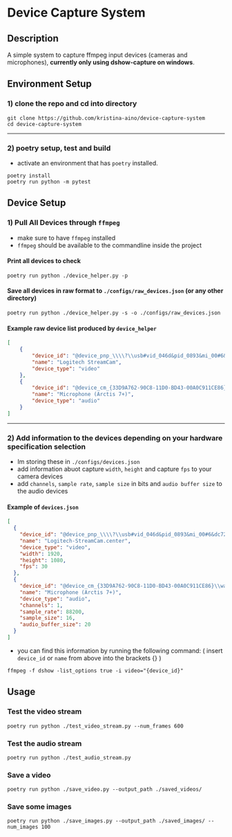 # Device Capture System

## Description

A simple system to capture ffmpeg input devices (cameras and microphones), **currently only using dshow-capture on windows**.

## Environment Setup
### 1) clone the repo and cd into directory
```shell
git clone https://github.com/kristina-aino/device-capture-system
cd device-capture-system
```
---
### 2) poetry setup, test and build
- activate an environment that has `poetry` installed.
```shell
poetry install
poetry run python -m pytest
```

## Device Setup
### 1) Pull All Devices through `ffmpeg`
- make sure to have `ffmpeg` installed
- `ffmpeg` should be available to the commandline inside the project
#### Print all devices to check
```shell
poetry run python ./device_helper.py -p
```
#### Save all devices in raw format to `./configs/raw_devices.json` (or any other directory)
```shell
poetry run python ./device_helper.py -s -o ./configs/raw_devices.json
```
#### Example raw device list produced by `device_helper`
```json
[
    {
        "device_id": "@device_pnp_\\\\?\\usb#vid_046d&pid_0893&mi_00#6&dc72295&0&0000#{65e8773d-8f56-11d0-a3b9-00a0c9223196}\\global",
        "name": "Logitech StreamCam",
        "device_type": "video"
    },
    {
        "device_id": "@device_cm_{33D9A762-90C8-11D0-BD43-00A0C911CE86}\\wave_{BA043884-E5A5-4D31-BA09-A26EEBB846D1}",
        "name": "Microphone (Arctis 7+)",
        "device_type": "audio"
    }
]
```
---
### 2) Add information to the devices depending on your hardware specification selection
- Im storing these in `./configs/devices.json`
- add information abuot capture `width`, `height` and capture `fps` to your camera devices
- add `channels`, `sample rate`, `sample size` in bits and `audio buffer size` to the audio devices
#### Example of `devices.json`
```json
[
  {
    "device_id": "@device_pnp_\\\\?\\usb#vid_046d&pid_0893&mi_00#6&dc72295&0&0000#{65e8773d-8f56-11d0-a3b9-00a0c9223196}\\global",
    "name": "Logitech-StreamCam.center",
    "device_type": "video",
    "width": 1920,
    "height": 1080,
    "fps": 30
  },
  {
    "device_id": "@device_cm_{33D9A762-90C8-11D0-BD43-00A0C911CE86}\\wave_{BA043884-E5A5-4D31-BA09-A26EEBB846D1}",
    "name": "Microphone (Arctis 7+)",
    "device_type": "audio",
    "channels": 1,
    "sample_rate": 88200,
    "sample_size": 16,
    "audio_buffer_size": 20
  }
]
```
- you can find this information by running the following command: ( insert `device_id` or `name` from above into the brackets {} )
```shell
ffmpeg -f dshow -list_options true -i video="{device_id}"
```

## Usage
### Test the video stream
```shell
poetry run python ./test_video_stream.py --num_frames 600
```
### Test the audio stream
```shell
poetry run python ./test_audio_stream.py
```
### Save a video
```shell
poetry run python ./save_video.py --output_path ./saved_videos/
```
### Save some images
```shell
poetry run python ./save_images.py --output_path ./saved_images/ --num_images 100
```

